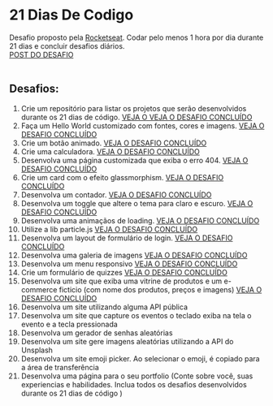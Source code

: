 # 21 Dias De Codigo
Desafio proposto pela [Rocketseat](http://rocketseat.com.br). Codar pelo menos 1 hora por dia durante 21 dias e concluir desafios diários.
<br>
[POST DO DESAFIO](https://www.instagram.com/p/ChTBg1BpLGU/)
<br>
<br>
## Desafios:
<ol>
<li>Crie um repositório para listar os projetos que serão desenvolvidos durante os 21 dias de código. <a href="https://github.com/FelipePEduardo/21-days-of-code">VEJA  O VEJA O DESAFIO CONCLUÍDO</a></li>
<li>Faça um Hello World customizado com fontes, cores e imagens. <a href="https://felipepeduardo.github.io/21-days-of-code/Day02-Hello-Word">VEJA O DESAFIO         CONCLUÍDO</a></li>
<li>Crie um botão animado. <a href="https://felipepeduardo.github.io/21-days-of-code/Day03-Animated-Button">VEJA O DESAFIO CONCLUÍDO</a></li>
<li>Crie uma calculadora. <a href="https://felipepeduardo.github.io/21-days-of-code/Day04-Calculator">VEJA O DESAFIO CONCLUÍDO</a></li>
<li>Desenvolva uma página customizada que exiba o erro 404. <a href="https://felipepeduardo.github.io/21-days-of-code/Day05-Error-404">VEJA O DESAFIO CONCLUÍDO</a></li>
<li>Crie um card com o efeito glassmorphism. <a href="https://felipepeduardo.github.io/21-days-of-code/Day06-Glassmorphism-effect">VEJA O DESAFIO CONCLUÍDO</a></li>
<li>Desenvolva um contador. <a href="https://felipepeduardo.github.io/21-days-of-code/Day07-Countdown">VEJA O DESAFIO CONCLUÍDO</a></li>
<li>Desenvolva um toggle que altere o tema para claro e escuro. <a href="https://felipepeduardo.github.io/21-days-of-code/Day08-Toggle-Button">VEJA O DESAFIO CONCLUÍDO</a></li>
<li>Desenvolva uma animaçãos de loading. <a href="https://felipepeduardo.github.io/21-days-of-code/Day09-Loading-Animation">VEJA O DESAFIO CONCLUÍDO</a></li>
<li>Utilize a lib particle.js <a href="https://felipepeduardo.github.io/21-days-of-code/Day10-Lib-Particle.js">VEJA O DESAFIO CONCLUÍDO</a></li>
<li>Desenvolva um layout de formulário de login. <a href="https://felipepeduardo.github.io/21-days-of-code/Day11-Login-Form">VEJA O DESAFIO CONCLUÍDO</a></li>
<li>Desenvolva uma galeria de imagens <a href="https://felipepeduardo.github.io/21-days-of-code/Day12-Photo-Gallery">VEJA O DESAFIO CONCLUÍDO</a></li>
<li>Desenvolva um menu responsivo <a href="https://felipepeduardo.github.io/21-days-of-code/Day13-Responsive-Menu">VEJA O DESAFIO CONCLUÍDO</a></li>
<li>Crie um formulário de quizzes <a href="https://felipepeduardo.github.io/21-days-of-code/Day14-Quiz">VEJA O DESAFIO CONCLUÍDO</a></li>
<li>Desenvolva um site que exiba uma vitrine de produtos e um e-commerce ficticio (com nome dos produtos, preços e imagens) <a href="https://felipepeduardo.github.io/21-days-of-code/Day15-E-commerce">VEJA O DESAFIO CONCLUÍDO</a></li>
<li>Desenvolva um site utilizando alguma API pública</li>
<li>Desenvolva um site que capture os eventos o teclado  exiba na tela o evento e a tecla pressionada</li>      
<li>Desenvolva um gerador de senhas aleatórias </li>
<li>Desenvolva um site gere imagens aleatórias utilizando a API do Unsplash</li>
<li>Desenvolva um site  emoji picker. Ao selecionar o emoji, é copiado para a área de transferência</li>
<li>Desenvolva uma página para o seu portfolio (Conte sobre você, suas experiencias e habilidades. Inclua todos os desafios desenvolvidos durante os 21 dias de código )</li>
</ol>
